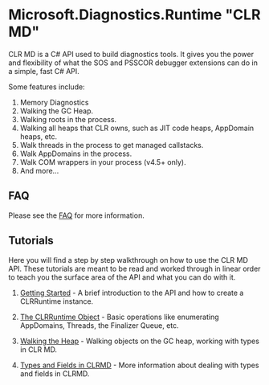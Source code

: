 # Microsoft.Diagnostics.Runtime "CLR MD"

CLR MD is a C# API used to build diagnostics tools. It gives you the power and
flexibility of what the SOS and PSSCOR debugger extensions can do in a simple,
fast C# API.

Some features include:

1. Memory Diagnostics
1. Walking the GC Heap.
2. Walking roots in the process.
3. Walking all heaps that CLR owns, such as JIT code heaps, AppDomain heaps, etc.
2. Walk threads in the process to get managed callstacks.
3. Walk AppDomains in the process.
4. Walk COM wrappers in your process (v4.5+ only).
5. And more...

## FAQ

Please see the [FAQ](./docs/FAQ.md) for more information.

## Tutorials

Here you will find a step by step walkthrough on how to use the CLR MD API.
These tutorials are meant to be read and worked through in linear order to teach
you the surface area of the API and what you can do with it.

1. [Getting Started](./docs/GettingStarted.md) - A brief introduction to the API
   and how to create a CLRRuntime instance.

2. [The CLRRuntime Object](./docs/ClrRuntime.md) - Basic operations like
   enumerating AppDomains, Threads, the Finalizer Queue, etc.

3. [Walking the Heap](./docs/WalkingTheHeap.md) - Walking objects on the GC heap,
   working with types in CLR MD.

4. [Types and Fields in CLRMD](./docs/TypesAndFields.md) - More information about
   dealing with types and fields in CLRMD.
